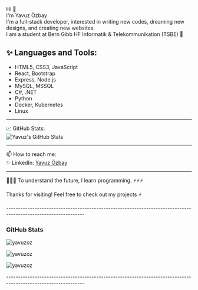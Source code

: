 Hi 👋  
I'm Yavuz Özbay  
I'm a full-stack developer, interested in writing new codes, dreaming new designs, and creating new websites.  
I am a student at Bern Gibb HF Informatik & Telekommunikation (TSBE) 🌱  

✨ Languages and Tools:  
---------------------------------------------------------------------------------------------------------------  
- HTML5, CSS3, JavaScript  
- React, Bootstrap  
- Express, Node.js  
- MySQL, MSSQL  
- C#, .NET  
- Python  
- Docker, Kubernetes  
- Linux  

---------------------------------------------------------------------------------------------------------------  

📈 GitHub Stats:  
![Yavuz's GitHub Stats](https://github-readme-stats.vercel.app/api?username=yavuzoz&show_icons=true&theme=radical)  

---------------------------------------------------------------------------------------------------------------  

📫 How to reach me:  
✨ LinkedIn: [Yavuz Özbay](https://www.linkedin.com/in/yavuz-özbay-01739b1b1)  

---------------------------------------------------------------------------------------------------------------  

🌱🌱🌱 To understand the future, I learn programming. ⚡⚡⚡  

Thanks for visiting! Feel free to check out my projects ⚡


<p>---------------------------------------------------------------------------------------------------------------</p>
<h3 align="left">GitHub Stats</h3>

<p><img align="center" src="https://github-readme-stats.vercel.app/api/top-langs?username=yavuzoz&show_icons=true&locale=en&layout=compact" alt="yavuzoz" /></p>

<p><img align="center" src="https://github-readme-streak-stats.herokuapp.com/?user=yavuzoz&" alt="yavuzoz" /></p>

<p align="left">
  <img src="https://komarev.com/ghpvc/?username=yavuzoz&label=Profile%20views&color=0e75b6&style=flat" alt="yavuzoz" />
</p>

<p>---------------------------------------------------------------------------------------------------------------</p>

